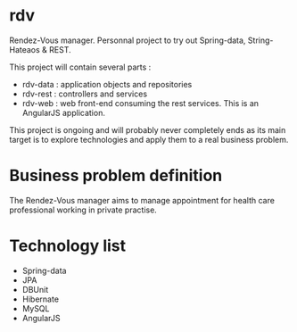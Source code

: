 rdv
===

Rendez-Vous manager. Personnal project to try out Spring-data, String-Hateaos & REST.

This project will contain several parts :

- rdv-data : application objects and repositories
- rdv-rest : controllers and services 
- rdv-web : web front-end consuming the rest services. This is an AngularJS application.

This project is ongoing and will probably never completely ends as its main target 
is to explore technologies and apply them to a real business problem.

Business problem definition
===

The Rendez-Vous manager aims to manage appointment for health care professional working in private practise.

Technology list
===
- Spring-data
- JPA
- DBUnit
- Hibernate
- MySQL
- AngularJS
